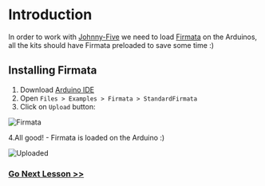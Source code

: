 # Introduction

In order to work with [Johnny-Five](https://github.com/rwaldron/johnny-five) we need to load [Firmata](http://firmata.org/wiki/Main_Page) on the Arduinos, all the kits should have Firmata preloaded to save some time :)


## Installing Firmata

1. Download [Arduino IDE](http://arduino.cc/en/Main/Software#toc2)
2. Open `Files > Examples > Firmata > StandardFirmata`
3. Click on `Upload` button:

![Firmata](http://i.imgur.com/Sdyfore.png)

4.All good! - Firmata is loaded on the Arduino :)

![Uploaded](http://i.imgur.com/uA3QPl5.png)

### [Go Next Lesson >>](../led/)
